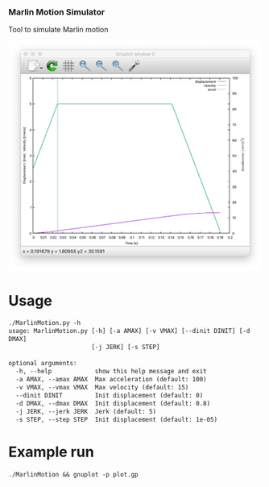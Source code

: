 ### Marlin Motion Simulator ###

Tool to simulate Marlin motion

![screenshot](https://github.com/daleckystepan/MarlinMotion/raw/master/screenshot.png)

# Usage #
```
./MarlinMotion.py -h
usage: MarlinMotion.py [-h] [-a AMAX] [-v VMAX] [--dinit DINIT] [-d DMAX]
                       [-j JERK] [-s STEP]

optional arguments:
  -h, --help            show this help message and exit
  -a AMAX, --amax AMAX  Max acceleration (default: 100)
  -v VMAX, --vmax VMAX  Max velocity (default: 15)
  --dinit DINIT         Init displacement (default: 0)
  -d DMAX, --dmax DMAX  Init displacement (default: 0.8)
  -j JERK, --jerk JERK  Jerk (default: 5)
  -s STEP, --step STEP  Init displacement (default: 1e-05)
```


# Example run #
`./MarlinMotion && gnuplot -p plot.gp`